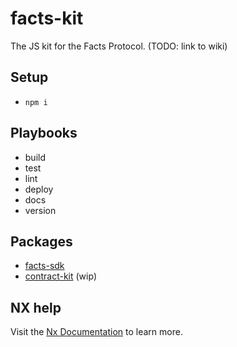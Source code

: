 # facts-kit

The JS kit for the Facts Protocol. (TODO: link to wiki)

## Setup

- `npm i`

## Playbooks

- build
- test
- lint
- deploy
- docs
- version

## Packages

- [facts-sdk](./packages/facts-sdk/README.md)
- [contract-kit](./packages/contract-kit/README.md) (wip)

## NX help

Visit the [Nx Documentation](https://nx.dev) to learn more.
